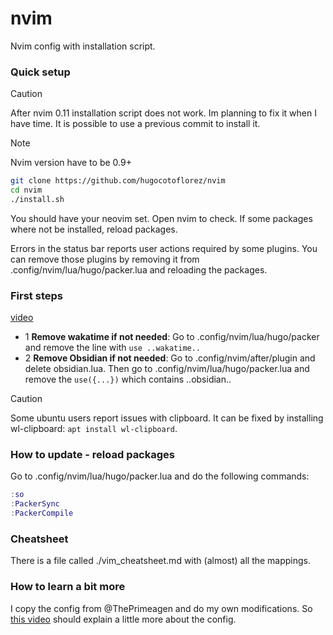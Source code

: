 # nvim

Nvim config with installation script.

### Quick setup

> [!CAUTION]
> After nvim 0.11 installation script does not work. Im planning to
> fix it when I have time. It is possible to use a previous commit to
> install it.

> [!NOTE]
> Nvim version have to be 0.9+
``` sh
git clone https://github.com/hugocotoflorez/nvim
cd nvim
./install.sh
```

You should have your neovim set. Open nvim to check. If some
packages where not be installed, reload packages.

Errors in the status bar reports user actions required
by some plugins. You can remove those plugins by removing it
from .config/nvim/lua/hugo/packer.lua and reloading the
packages.

### First steps

[video](https://youtu.be/hmRQnlduRI0?si=D3b94qrLLSUw36vj)

- 1 **Remove wakatime if not needed**: Go to .config/nvim/lua/hugo/packer and remove the line with `use ..wakatime..`
- 2 **Remove Obsidian if not needed**: Go to .config/nvim/after/plugin and delete obsidian.lua. Then go to .config/nvim/lua/hugo/packer.lua and remove the `use({...})` which contains ..obsidian..

> [!CAUTION]
> Some ubuntu users report issues with clipboard. It can be fixed by installing wl-clipboard: `apt install wl-clipboard`.

### How to update - reload packages

Go to .config/nvim/lua/hugo/packer.lua and do the following commands:

```lua
:so
:PackerSync
:PackerCompile
```

### Cheatsheet

There is a file called ./vim_cheatsheet.md with (almost) all the mappings.

### How to learn a bit more

I copy the config from @ThePrimeagen and do my own modifications.
So [this video](https://youtu.be/w7i4amO_zaE?si=fkHsVl8H6WOGavTf) should explain a little more about the config.
